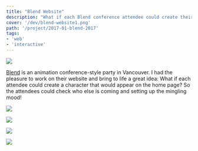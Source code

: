 ```yaml
---
title: "Blend Website"
description: "What if each Blend conference attendee could create their own custom character that would appear on the home page?"
cover: '/dev/blend-website1.png'
path: '/project/2017-01-blend-2017'
tags:
- 'web'
- 'interactive'
---
```


![](./dev/blend-website1.png)

[Blend](http://blendfest.ca/) is an animation conference-style party in Vancouver. I had the pleasure to work on their website and bring to life a great idea: What if each attendee could create a character that would appear on the home page? So the attendees could check who else is coming and setting up the mingling mood!

![](./dev/blend_avatar.gif)

![](./dev/blend_home.gif)

![](./dev/blend_scroll1.gif)

![](./dev/blend_scroll2.gif)
